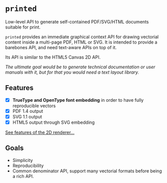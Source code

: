 # `printed`

Low-level API to generate self-contained PDF/SVG/HTML documents suitable for print.

`printed` provides an immediate graphical context API for drawing vectorial content inside a multi-page PDF, HTML or SVG.
It is intended to provide a barebones API, and need text-aware APIs on top of it. 

Its API is similar to the HTML5 Canvas 2D API.

_The ultimate goal would be to generate technical documentation or user manuals with it, but for that you 
would need a text layout library._

## Features

- [x] **TrueType and OpenType font embedding** in order to have fully reproducible vectors
- [x] PDF 1.4 output
- [x] SVG 1.1 output
- [x] HTML5 output through SVG embedding

[See features of the 2D renderer...](https://github.com/p0nce/printed/blob/master/canvas/printed/canvas/irenderer.d)

## Goals

- Simplicity
- Reproducibility
- Common denominator API, support many vectorial formats before being a rich API.

